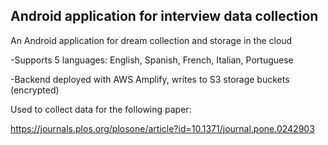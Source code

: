 ## Android application for interview data collection

An Android application for dream collection and storage in the cloud

-Supports 5 languages: English, Spanish, French, Italian, Portuguese

-Backend deployed with AWS Amplify, writes to S3 storage buckets (encrypted) 

Used to collect data for the following paper:

https://journals.plos.org/plosone/article?id=10.1371/journal.pone.0242903
